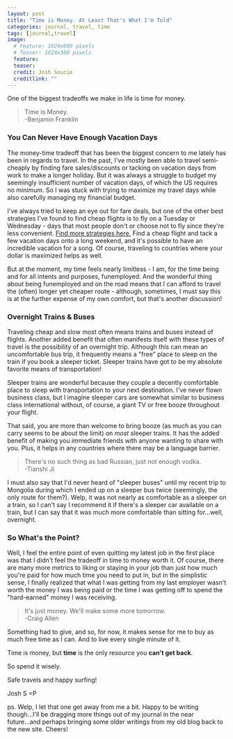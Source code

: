 ```yaml
---
layout: post
title: "Time is Money. At Least That's What I'm Told"
categories: journal, travel, time
tags: [journal,travel]
image:
  # Feature: 1024x600 pixels
  # Teaser: 1024x380 pixels
  feature:
  teaser:
  credit: Josh Soucie
  creditlink: ""
---
```


One of the biggest tradeoffs we make in life is time for money.

> Time is Money.  
> -Benjamin Franklin

### You Can Never Have Enough Vacation Days

The money-time tradeoff that has been the biggest concern to me lately has been in regards to travel. In the past, I've mostly been able to travel semi-cheaply by finding fare sales/discounts or tacking on vacation days from work to make a longer holiday. But it was always a struggle to budget my seemingly insufficient number of vacation days, of which the US requires no minimum. So I was stuck with trying to maximize my travel days while also carefully managing my financial budget.

I've always tried to keep an eye out for fare deals, but one of the other best strategies I've found to find cheap flights is to fly on a Tuesday or Wednesday - days that most people don't or choose not to fly since they're less convenient. [Find more strategies here.](https://qz.com/169299/how-to-avoid-every-common-mistake-when-booking-a-flight/) Find a cheap flight and tack a few vacation days onto a long weekend, and it's possible to have an incredible vacation for a song. Of course, traveling to countries where your dollar is maximized helps as well.

But at the moment, my time feels nearly limitless - I am, for the time being and for all intents and purposes, funemployed. And the wonderful thing about being funemployed and on the road means that I can afford to travel the (often) longer yet cheaper route - although, sometimes, I must say this is at the further expense of my own comfort, but that's another discussion!

### Overnight Trains & Buses

Traveling cheap and slow most often means trains and buses instead of flights. Another added benefit that often manifests itself with these types of travel is the possibility of an overnight trip. Although this can mean an uncomfortable bus trip, it frequently means a "free" place to sleep on the train if you book a sleeper ticket. Sleeper trains have got to be my absolute favorite means of transportation!

Sleeper trains are wonderful because they couple a decently comfortable place to sleep with transportation to your next destination. I've never flown business class, but I imagine sleeper cars are somewhat similar to business class international without, of course, a giant TV or free booze throughout your flight.

That said, you are more than welcome to bring booze (as much as you can carry seems to be about the limit) on *most* sleeper trains. It has the added benefit of making you immediate friends with anyone wanting to share with you. Plus, it helps in any countries where there may be a language barrier.

> There's no such thing as bad Russian, just not enough vodka.  
> -Tianshi Ji

I must also say that I'd never heard of "sleeper buses" until my recent trip to Mongolia during which I ended up on a sleeper bus twice (seemingly, the only route for them?). Welp, it was not nearly as comfortable as a sleeper on a train, so I can't say I recommend it if there's a sleeper car available on a train, but I can say that it was much more comfortable than sitting for...well, overnight.

### So What's the Point?

Well, I feel the entire point of even quitting my latest job in the first place was that I didn't feel the tradeoff in time to money worth it. Of course, there are many more metrics to liking or staying in your job than just how much you're paid for how much time you need to put in, but in the simplistic sense, I finally realized that what I was getting from my last employer wasn't worth the money I was being paid or the time I was getting off to spend the "hard-earned" money I was receiving.

> It's just money. We'll make some more tomorrow.  
> -Craig Allen

Something had to give, and so, for now, it makes sense for me to buy as much free time as I can. And to live every single minute of it.

Time is money, but **time** is the only resource you **can't get back**.

So spend it wisely.

Safe travels and happy surfing!

Josh S =P

ps. Welp, I let that one get away from me a bit. Happy to be writing though...I'll be dragging more things out of my journal in the near future...and perhaps bringing some older writings from my old blog back to the new site. Cheers!
